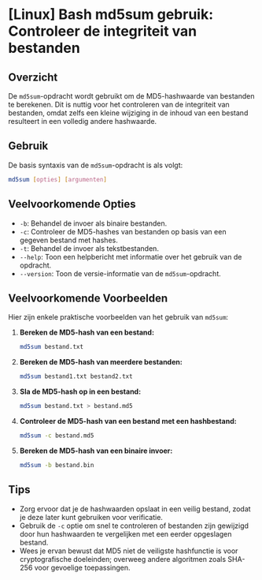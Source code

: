 # [Linux] Bash md5sum gebruik: Controleer de integriteit van bestanden

## Overzicht
De `md5sum`-opdracht wordt gebruikt om de MD5-hashwaarde van bestanden te berekenen. Dit is nuttig voor het controleren van de integriteit van bestanden, omdat zelfs een kleine wijziging in de inhoud van een bestand resulteert in een volledig andere hashwaarde.

## Gebruik
De basis syntaxis van de `md5sum`-opdracht is als volgt:

```bash
md5sum [opties] [argumenten]
```

## Veelvoorkomende Opties
- `-b`: Behandel de invoer als binaire bestanden.
- `-c`: Controleer de MD5-hashes van bestanden op basis van een gegeven bestand met hashes.
- `-t`: Behandel de invoer als tekstbestanden.
- `--help`: Toon een helpbericht met informatie over het gebruik van de opdracht.
- `--version`: Toon de versie-informatie van de `md5sum`-opdracht.

## Veelvoorkomende Voorbeelden
Hier zijn enkele praktische voorbeelden van het gebruik van `md5sum`:

1. **Bereken de MD5-hash van een bestand:**

   ```bash
   md5sum bestand.txt
   ```

2. **Bereken de MD5-hash van meerdere bestanden:**

   ```bash
   md5sum bestand1.txt bestand2.txt
   ```

3. **Sla de MD5-hash op in een bestand:**

   ```bash
   md5sum bestand.txt > bestand.md5
   ```

4. **Controleer de MD5-hash van een bestand met een hashbestand:**

   ```bash
   md5sum -c bestand.md5
   ```

5. **Bereken de MD5-hash van een binaire invoer:**

   ```bash
   md5sum -b bestand.bin
   ```

## Tips
- Zorg ervoor dat je de hashwaarden opslaat in een veilig bestand, zodat je deze later kunt gebruiken voor verificatie.
- Gebruik de `-c` optie om snel te controleren of bestanden zijn gewijzigd door hun hashwaarden te vergelijken met een eerder opgeslagen bestand.
- Wees je ervan bewust dat MD5 niet de veiligste hashfunctie is voor cryptografische doeleinden; overweeg andere algoritmen zoals SHA-256 voor gevoelige toepassingen.